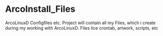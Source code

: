 # ArcoInstall_Files
ArcoLinuxD Configfiles etc. 
Project will contain all my Files, which i  create during my working with ArcoLinuxD. Files lice crontab, artwork, scripts, etc
